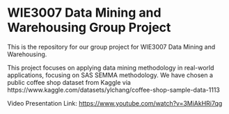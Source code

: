 # WIE3007 Data Mining and Warehousing Group Project

This is the repository for our group project for WIE3007 Data Mining and Warehousing.
<p> This project focuses on applying data mining methodology in real-world applications, focusing on SAS SEMMA methodology.
We have chosen a public coffee shop dataset from Kaggle via https://www.kaggle.com/datasets/ylchang/coffee-shop-sample-data-1113

Video Presentation Link:
https://www.youtube.com/watch?v=3MiAkHRi7qg
